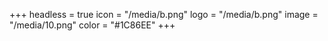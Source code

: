 +++
headless = true
icon = "/media/b.png"
logo = "/media/b.png"
image = "/media/10.png"
color = "#1C86EE"
+++
